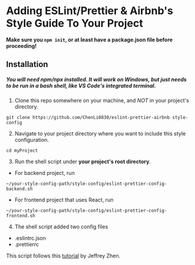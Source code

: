# Adding ESLint/Prettier & Airbnb's Style Guide To Your Project

**Make sure you `npm init`, or at least have a package.json file before proceeding!**

## Installation
##### You will need _npm/npx_ installed. It will work on Windows, but just needs to be run in a bash shell, like VS Code's integrated terminal. 

1. Clone this repo somewhere on your machine, and _NOT_ in your project's directory.

```
git clone https://github.com/ChenLi0830/eslint-prettier-airbnb style-config
```

2. Navigate to your project directory where you want to include this style configuration.

```
cd myProject
```

3. Run the shell script under **your project's root directory**. 
* For backend project, run
```
~/your-style-config-path/style-config/eslint-prettier-config-backend.sh
```
* For frontend project that uses React, run 
```
~/your-style-config-path/style-config/eslint-prettier-config-frontend.sh
```

4. The shell script added two config files

- .eslintrc.json
- .prettierrc

This script follows this [tutorial](https://blog.echobind.com/integrating-prettier-eslint-airbnb-style-guide-in-vscode-47f07b5d7d6a) by Jeffrey Zhen.
